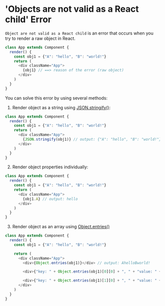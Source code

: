 # 'Objects are not valid as a React child' Error

```Object are not valid as a React child``` is an error that occurs when you try to render a raw object in React.

```javascript
class App extends Component {
  render() {
    const obj1 = {"A": "hello", "B": "world!"}
    return (
      <div className="App">
        {obj1} // ==> reason of the error (raw object)
      </div>
    )
  }
}
```

You can solve this error by using several methods:

1. Render object as a string using [JSON.stringify()](https://github.com/jbcolby0063/til/blob/main/json/stringify.md):
```javascript
class App extends Component {
  render() {
    const obj1 = {"A": "hello", "B": "world!"}
    return (
      <div className="App">
        {JSON.stringify(obj1)} // output: {"A": "hello", "B": "world!"}
      </div>
    )
  }
}
```
2. Render object properties individually:
```javascript
class App extends Component {
  render() {
    const obj1 = {"A": "hello", "B": "world!"}
    return (
      <div className="App">
        {obj1.A} // output: hello
      </div>
    )
  }
}
```
3. Render object as an array using [Object.entries()](https://github.com/jbcolby0063/til/blob/main/javascript/object_entries.md)
```javascript
class App extends Component {
  render() {
    const obj1 = {"A": "hello", "B": "world!"}

    return (
      <div className="App">
        <div>{Object.entries(obj1)}</div> // output: AhelloBworld!

        <div>{"key: " + Object.entries(obj1)[0][0] + ", " + "value: " + Object.entries(obj1)[0][1]}</div> // output: key: A, value: hello

        <div>{"key: " + Object.entries(obj1)[1][0] + ", " + "value: " + Object.entries(obj1)[1][1]}</div> // output: key: B, value: world!
      </div>
    )
  }
}
```
